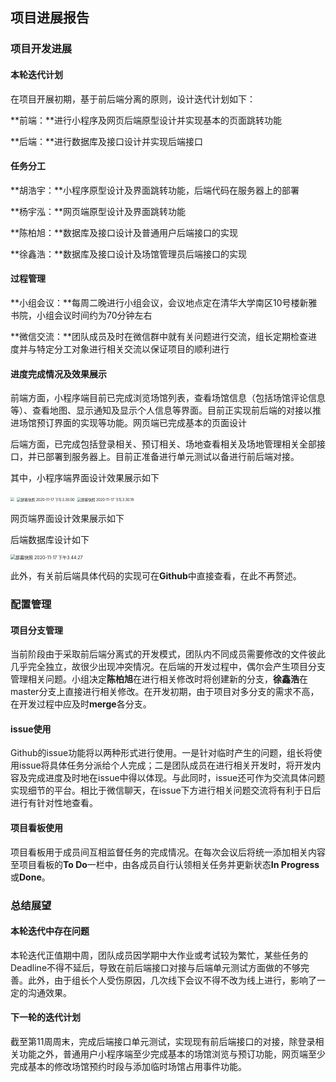 ## 项目进展报告

### 项目开发进展

#### 本轮迭代计划

在项目开展初期，基于前后端分离的原则，设计迭代计划如下：

**前端：**进行小程序及网页后端原型设计并实现基本的页面跳转功能

**后端：**进行数据库及接口设计并实现后端接口

#### 任务分工

**胡浩宇：**小程序原型设计及界面跳转功能，后端代码在服务器上的部署

**杨宇泓：**网页端原型设计及界面跳转功能

**陈柏旭：**数据库及接口设计及普通用户后端接口的实现

**徐鑫浩：**数据库及接口设计及场馆管理员后端接口的实现

#### 过程管理

**小组会议：**每周二晚进行小组会议，会议地点定在清华大学南区10号楼新雅书院，小组会议时间约为70分钟左右

**微信交流：**团队成员及时在微信群中就有关问题进行交流，组长定期检查进度并与特定分工对象进行相关交流以保证项目的顺利进行

#### 进度完成情况及效果展示

前端方面，小程序端目前已完成浏览场馆列表，查看场馆信息（包括场馆评论信息等）、查看地图、显示通知及显示个人信息等界面。目前正实现前后端的对接以推进场馆预订界面的实现等功能。网页端已完成基本的页面设计

后端方面，已完成包括登录相关、预订相关、场地查看相关及场地管理相关全部接口，并已部署到服务器上。目前正准备进行单元测试以备进行前后端对接。

其中，小程序端界面设计效果展示如下

<img src="/Users/xuxinhao/Desktop/屏幕快照 2020-11-17 下午3.39.25.png" style="zoom:40%;" />                     <img src="/Users/xuxinhao/Desktop/屏幕快照 2020-11-17 下午3.30.00.png" alt="屏幕快照 2020-11-17 下午3.30.00" style="zoom:40%;" />                  <img src="/Users/xuxinhao/Desktop/屏幕快照 2020-11-17 下午3.30.19.png" alt="屏幕快照 2020-11-17 下午3.30.19" style="zoom:40%;" />

网页端界面设计效果展示如下

后端数据库设计如下

<img src="/Users/xuxinhao/Desktop/屏幕快照 2020-11-17 下午3.44.27.png" alt="屏幕快照 2020-11-17 下午3.44.27" style="zoom:50%;" />

此外，有关前后端具体代码的实现可在**Github**中直接查看，在此不再赘述。

### 配置管理

#### 项目分支管理

当前阶段由于采取前后端分离式的开发模式，团队内不同成员需要修改的文件彼此几乎完全独立，故很少出现冲突情况。在后端的开发过程中，偶尔会产生项目分支管理相关问题。小组决定**陈柏旭**在进行相关修改时将创建新的分支，**徐鑫浩**在master分支上直接进行相关修改。在开发初期，由于项目对多分支的需求不高，在开发过程中应及时**merge**各分支。

#### issue使用

Github的issue功能将以两种形式进行使用。一是针对临时产生的问题，组长将使用issue将具体任务分派给个人完成；二是团队成员在进行相关开发时，将开发内容及完成进度及时地在issue中得以体现。与此同时，issue还可作为交流具体问题实现细节的平台。相比于微信聊天，在issue下方进行相关问题交流将有利于日后进行有针对性地查看。

#### 项目看板使用

项目看板用于成员间互相监督任务的完成情况。在每次会议后将统一添加相关内容至项目看板的**To Do**一栏中，由各成员自行认领相关任务并更新状态**In Progress**或**Done**。

### 总结展望

#### 本轮迭代中存在问题

本轮迭代正值期中周，团队成员因学期中大作业或考试较为繁忙，某些任务的Deadline不得不延后，导致在前后端接口对接与后端单元测试方面做的不够完善。此外，由于组长个人受伤原因，几次线下会议不得不改为线上进行，影响了一定的沟通效果。

#### 下一轮的迭代计划

截至第11周周末，完成后端接口单元测试，实现现有前后端接口的对接，除登录相关功能之外，普通用户小程序端至少完成基本的场馆浏览与预订功能，网页端至少完成基本的修改场馆预约时段与添加临时场馆占用事件功能。